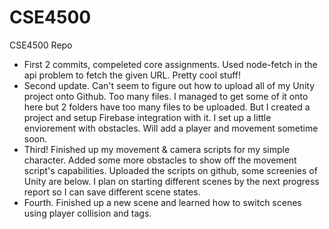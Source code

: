 # CSE4500
CSE4500 Repo

- First 2 commits, compeleted core assignments. Used node-fetch in the api problem to fetch the given URL. Pretty cool stuff!
- Second update. Can't seem to figure out how to upload all of my Unity project onto Github. Too many files. I managed to get some of it onto here but 2 folders have too many files to be uploaded. But I created a project and setup Firebase integration with it. I set up a little enviorement with obstacles. Will add a player and movement sometime soon. 
- Third! Finished up my movement & camera scripts for my simple character. Added some more obstacles to show off the movement script's capabilities. Uploaded the scripts on github, some screenies of Unity are below. I plan on starting different scenes by the next progress report so I can save different scene states. 
- Fourth. Finished up a new scene and learned how to switch scenes using player collision and tags.
